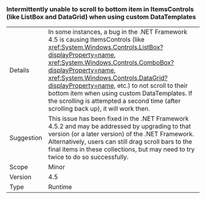 ### Intermittently unable to scroll to bottom item in ItemsControls (like ListBox and DataGrid) when using custom DataTemplates


|   |   |
|---|---|
|Details|In some instances, a bug in the .NET Framework 4.5 is causing ItemsControls (like <xref:System.Windows.Controls.ListBox?displayProperty=name>, <xref:System.Windows.Controls.ComboBox?displayProperty=name>, <xref:System.Windows.Controls.DataGrid?displayProperty=name>, etc.) to not scroll to their bottom item when using custom DataTemplates. If the scrolling is attempted a second time (after scrolling back up), it will work then.|
|Suggestion|This issue has been fixed in the .NET Framework 4.5.2 and may be addressed by upgrading to that version (or a later version) of the .NET Framework. Alternatively, users can still drag scroll bars to the final items in these collections, but may need to try twice to do so successfully.|
|Scope|Minor|
|Version|4.5|
|Type|Runtime|


